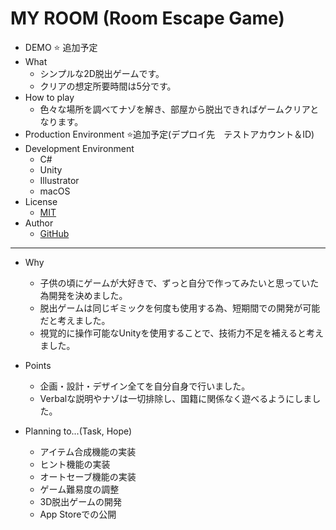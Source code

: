 # MY ROOM (Room Escape Game)
- DEMO
⭐️ 追加予定
- What
  - シンプルな2D脱出ゲームです。
  - クリアの想定所要時間は5分です。
- How to play
  - 色々な場所を調べてナゾを解き、部屋から脱出できればゲームクリアとなります。
- Production Environment
⭐️追加予定(デプロイ先　テストアカウント＆ID)
- Development Environment
  - C#
  - Unity
  - Illustrator
  - macOS
- License
  - [MIT](https://github.com/yumiki06/my-room/LICENSE)
- Author
  - [GitHub](https://github.com/yumiki06/)

---

- Why
  - 子供の頃にゲームが大好きで、ずっと自分で作ってみたいと思っていた為開発を決めました。
  - 脱出ゲームは同じギミックを何度も使用する為、短期間での開発が可能だと考えました。
  - 視覚的に操作可能なUnityを使用することで、技術力不足を補えると考えました。
- Points
  - 企画・設計・デザイン全てを自分自身で行いました。
  - Verbalな説明やナゾは一切排除し、国籍に関係なく遊べるようにしました。

- Planning to...(Task, Hope)
  - アイテム合成機能の実装
  - ヒント機能の実装
  - オートセーブ機能の実装
  - ゲーム難易度の調整
  - 3D脱出ゲームの開発
  - App Storeでの公開
